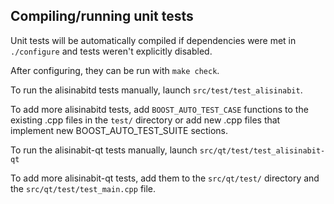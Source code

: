 Compiling/running unit tests
------------------------------------

Unit tests will be automatically compiled if dependencies were met in `./configure`
and tests weren't explicitly disabled.

After configuring, they can be run with `make check`.

To run the alisinabitd tests manually, launch `src/test/test_alisinabit`.

To add more alisinabitd tests, add `BOOST_AUTO_TEST_CASE` functions to the existing
.cpp files in the `test/` directory or add new .cpp files that
implement new BOOST_AUTO_TEST_SUITE sections.

To run the alisinabit-qt tests manually, launch `src/qt/test/test_alisinabit-qt`

To add more alisinabit-qt tests, add them to the `src/qt/test/` directory and
the `src/qt/test/test_main.cpp` file.
